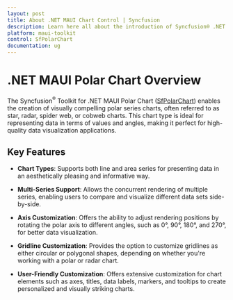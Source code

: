 ```yaml
---
layout: post
title: About .NET MAUI Chart Control | Syncfusion
description: Learn here all about the introduction of Syncfusion® .NET MAUI Chart (SfPolarChart) control with key features and more.
platform: maui-toolkit
control: SfPolarChart
documentation: ug
---
```


# .NET MAUI Polar Chart Overview

The Syncfusion<sup>®</sup> Toolkit for .NET MAUI Polar Chart ([SfPolarChart](https://help.syncfusion.com/cr/maui-toolkit/Syncfusion.Maui.Toolkit.Charts.SfPolarChart.html)) enables the creation of visually compelling polar series charts, often referred to as star, radar, spider web, or cobweb charts. This chart type is ideal for representing data in terms of values and angles, making it perfect for high-quality data visualization applications.

## Key Features

* **Chart Types**: Supports both line and area series for presenting data in an aesthetically pleasing and informative way.

* **Multi-Series Support**: Allows the concurrent rendering of multiple series, enabling users to compare and visualize different data sets side-by-side.

* **Axis Customization**: Offers the ability to adjust rendering positions by rotating the polar axis to different angles, such as 0°, 90°, 180°, and 270°, for better data visualization.

* **Gridline Customization**: Provides the option to customize gridlines as either circular or polygonal shapes, depending on whether you're working with a polar or radar chart.

* **User-Friendly Customization**: Offers extensive customization for chart elements such as axes, titles, data labels, markers, and tooltips to create personalized and visually striking charts.